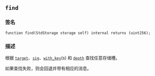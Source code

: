## `find`

### 签名

```solidity
function find(StdStorage storage self) internal returns (uint256);
```

### 描述

根据 [`target`](../forge-std/target.md)、[`sig`](../forge-std/sig.md)、[`with_key`](../forge-std/with_key.md)(s) 和 [`depth`](../forge-std/depth.md) 查找任意存储槽。

如果查找失败，则会回退并带有相应的消息。